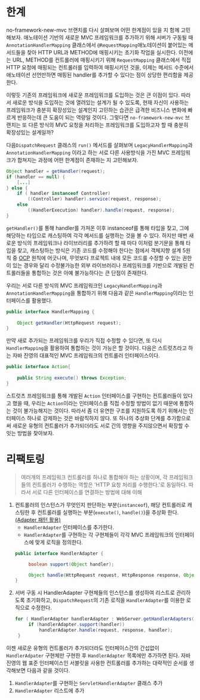 
# 한계
no-framework-new-mvc 브랜치를 다시 살펴보며 어떤 한계점이 있을 지 함께 고민해보자. 애노테이션 기반의 새로운 MVC 프레임워크를 추가하기 위해
서버가 구동될 때 `AnnotationHandlerMapping` 클래스에서 `@RequestMapping`애노테이션이 붙어있는 메서드들을 찾아 HTTP URL과 METHOD에 매핑시키는
초기화 작업을 실시한다. 이전에는 URL, METHOD를 컨트롤러에 매핑시키기 위해 `RequestMapping` 클래스에서 직접 HTTP 요청에 매핑되는 컨트롤러를 입력하여 매핑시키던 것을, 
이제는 메서드 수준에서 애노테이션 선언만하면 매핑된 handler를 추가할 수 있다는 점이 상당한 편리함을 제공한다.

이렇듯 기존의 프레임워크에 새로운 프레임워크를 도입하는 것은 큰 이점이 있다. 따라서 새로운 방식을 도입하는 것에 열려있는 설계가 될 수 있도록, 현재 자신이 사용하는 프레임워크가 
충분히 확장성있는 설계인지 고민하는 습관은 급격한 비즈니스 변화에 빠르게 반응하는데 큰 도움이 되는 역량일 것이다. 
그렇다면 `no-framework-new-mvc` 브랜치는 또 다른 방식의 MVC 요청을 처리하는 프레임워크를 도입하고자 할 때 충분히 확장성있는 설계일까?

다음`DispatchRequest` 클래스의 `run()` 메서드를 살펴보며 `LegacyHandlerMapping`과 `AnnotationHandlerMapping` 이라고 하는 
서로 다른 사용방식을 가진 MVC 프레임워크가 합쳐지는 과정에 어떤 한계점이 존재하는 지 고민해보자.
```java
Object handler = getHandler(request);
if (handler == null) {
    [...]
} else {
    if ( handler instanceof Controller)
        ((Controller) handler).service(request, response);
    else
        ((HandlerExecution) handler).handle(request, response);
}
```

`getHandler()`를 통해 handler를 가져온 이후 instanceof를 통해 타입을 찾고, 그에 해당하는 타입으로 캐스팅하여 각각 메서드를 실행하는 것을 볼 수 있다.
하지만 매번 새로운 방식의 프레임워크나 라이브러리를 추가하려 할 때 마다 이처럼 분기문을 통해 타입을 찾고, 캐스팅하는 방식은 
기존 코드를 수정해야 한다는 점에서 객체지향 설계 5원칙 중 [OCP](https://github.com/e-build/java-oop-to-spring/blob/main/concept/oop-5-principle.md#ocpopen-closed-principle) 원칙에 어긋나며,
무엇보다 프로젝트 내에 모든 코드를 수정할 수 있는 권한이 있는 경우와 달리 수정불가능한 외부 라이브러리나 프레임워크를 기반으로 개발된 컨트롤러들을 통합하는 것은 아예 불가능하다는 큰 단점이 존재한다.

우리는 서로 다른 방식의 MVC 프레임워크인 `LegacyHandlerMapping`과 `AnnotationHandlerMapping`을 통합하기 위해 다음과 같은 `HandlerMapping`이라는 인터페이스를 활용했다.
```java
public interface HandlerMapping {
    
    Object getHandler(HttpRequest request);
}
```
만약 새로 추가되는 프레임워크를 우리가 직접 수정할 수 있다면, 또 다시 `HandlerMapping`을 활용하여 통합하는 것이 가능은 할 것이다. 다음은 스트럿츠라고 하는 
자바 진영의 대표적인 MVC 프레임워크의 컨트롤러 인터페이스이다.  
```java
public interface Action{
    
    public String execute() throws Exception;
}
```
스트럿츠 프레임워크를 통해 개발된 `Action` 인터페이스를 구현하는 컨트롤러들이 있다고 했을 때, 우리는 `Action`이라는 인터페이스를 직접 수정할 방법이 없기 때문에 통합하는 것이 불가능해지는 것이다. 
따라서 좀 더 유연한 구조를 지원하도록 하기 위해서는 인터페이스 하나로 강제하는 것은 바람직하지 않다. 또 하나의 추상화 단계를 추가함으로써 새로운 유형의 컨트롤러가 추가되더라도 
서로 간의 영향을 주지않으면서 확장할 수 잇는 방법을 찾아보자.

 

# 리팩토링
> 여러개의 프레임워크 컨트롤러를 하나로 통합해야 하는 상황이며, 각 프레임워크들의 컨트롤러가 수행하는 역할은 'HTTP 요청 처리를 수행한다.'로 동일하다.
> 따라서 서로 다른 인터페이스를 연결하는 방법에 대해 이해
1. 컨트롤러의 인스턴스가 무엇인지 판단하는 부분(`instanceof`), 해당 컨트롤러로 캐스팅한 후 컨트롤러를 실행하는 부분(`execute()`, `handle()`)을 추상화 한다. [(Adapter 패턴 활용)](https://github.com/e-build/java-oop-to-spring/blob/main/concept/design-pattern.md#adapter)
   - `HandlerAdapter` 인터페이스를 추가한다.
   - `HandlerAdapter`를 구현하는 각 구현체들이 각각 MVC 프레임워크의 인터페이스에 맞게 로직을 정의한다.
   ```java
   public interface HandlerAdapter {
   
        boolean support(Object handler);
   
        Object handle(HttpRequest request, HttpResponse response, Object handler);
   }
   ```
2. 서버 구동 시 HandlerAdapter 구현체들의 인스턴스를 생성하여 리스트로 관리하도록 초기화하고, `DispatchRequest`의 기존 로직을 `HandlerAdapter`를 이용한 로직으로 수정한다.
   ```java
   for ( HandlerAdapter handlerAdapter : WebServer.getHandlerAdapters() ) {
        if (handlerAdapter.support(handler))
            handlerAdapter.handle(request, response, handler);
    }
   ```

이젠 새로운 유형의 컨트롤러가 추가되더라도 인터페이스간의 간섭없이 `HandlerAdpater` 구현체만 구현한 후 `HandlerAdapter` 목록에만 추가하면 된다.
자바진영의 웹 표준 인터페이스인 서블릿을 사용한 컨트롤러를 추가하는 대략적인 순서를 생각해보면 다음과 같을 것이다.
1. `HandlerAdapter`를 구현하는 `ServletHandlerAdapter` 클래스 추가
2. `HandlerAdapter` 리스트에 추가